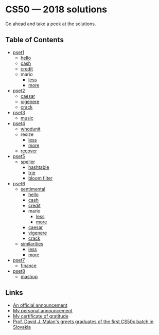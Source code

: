 CS50 — 2018 solutions
=====================

Go ahead and take a peek at the solutions.

## Table of Contents

- [pset1](/pset1)
  * [hello](/pset1/hello)
  * [cash](/pset1/cash)
  * [credit](/pset1/credit)
  * mario
    + [less](/pset1/mario/less)
    + [more](/pset1/mario/more)
- [pset2](/pset2)
  * [caesar](/pset2/caesar)
  * [vigenere](/pset2/vigenere)
  * [crack](/pset2/crack)
- [pset3](/pset3)
  * [music](/pset3/music)
- [pset4](/pset4)
  * [whodunit](/pset4/whodunit)
  * resize
    + [less](/pset4/resize/less)
    + [more](/pset4/resize/more)
  * [recover](/pset4/recover)
- [pset5](/pset5)
  * [speller](/pset5/speller)
    + [hashtable](/pset5/speller/hashtable)
    + [trie](/pset5/speller/trie)
    + [bloom filter](/pset5/speller/bloom_filter)
- [pset6](/pset6)
  * [sentimental](/pset6/sentimental)
    + [hello](/pset6/sentimental/hello)
    + [cash](/pset6/sentimental/cash)
    + [credit](/pset6/sentimental/credit)
    + mario
      - [less](/pset6/sentimental/mario/less)
      - [more](/pset6/sentimental/mario/more)
    + [caesar](/pset6/sentimental/caesar)
    + [vigenere](/pset6/sentimental/vigenere)
    + [crack](/pset6/sentimental/crack)
  * [similarities](/pset6/similarities)
    + [less](/pset6/similarities/less)
    + [more](/pset6/similarities/more)
- [pset7](/pset7)
  * [finance](/pset7/similarities)
- [pset8](/pset8)
  * [mashup](/pset8/mashup)

## Links

- [An official announcement](https://www.facebook.com/TNSlovakia/posts/758423431009895)
- [My personal announcement](https://www.facebook.com/mareksuscak/posts/10212448694424737)
- [My certificate of gratitude](https://www.facebook.com/photo.php?fbid=10212767883924275&set=a.1747426837808.2090961.1002913113&type=3)
- [Prof. David J. Malan's greets graduates of the first CS50x batch in Slovakia](https://www.facebook.com/vladimir.liulka/posts/1487077188057449)
